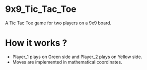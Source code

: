 # 9x9_Tic_Tac_Toe
A Tic Tac Toe game for two players on a 9x9 board.


# How it works ?

- Player_1 plays on Green side and Player_2 plays on Yellow side.
- Moves are implemented in mathematical coordinates.

